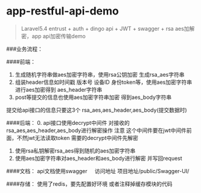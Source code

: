 # app-restful-api-demo

> Laravel5.4 entrust + auth + dingo api + JWT + swagger + rsa aes加解密，app api加密传输demo



###业务流程：

####前端：
1. 生成随机字符串做aes加密字符串，使用rsa公钥加密 生成rsa_aes字符串
2. 组装header信息如时间戳 版本号 设备ID 身份token等，使用aes加密字符串进行aes加密得到 aes_header字符串
3. post等提交的信息也使用aes加密字符串加密 得到aes_body字符串

提交给api接口的信息只要这3个 rsa_aes,aes_header,aes_body(提交数据时)

####后端：
0. api接口使用decrypt中间件 对接收的rsa_aes,aes_header,aes_body进行解密操作 
注意 这个中间件要在jwt中间件前面，不然jwt无法读取token 需要的decrypt中间件先解密
1. 使用rsa私钥解密rsa_aes得到随机的aes加密字符串
2. 使用aes加密字符串对aes_header和aes_body进行解密 并写回request


####文档：
api文档使用swagger    
访问地址 项目地址/public/Swagger-UI/

####存储：
使用了redis，要先配置好环境 或者注释掉缓存模块的代码